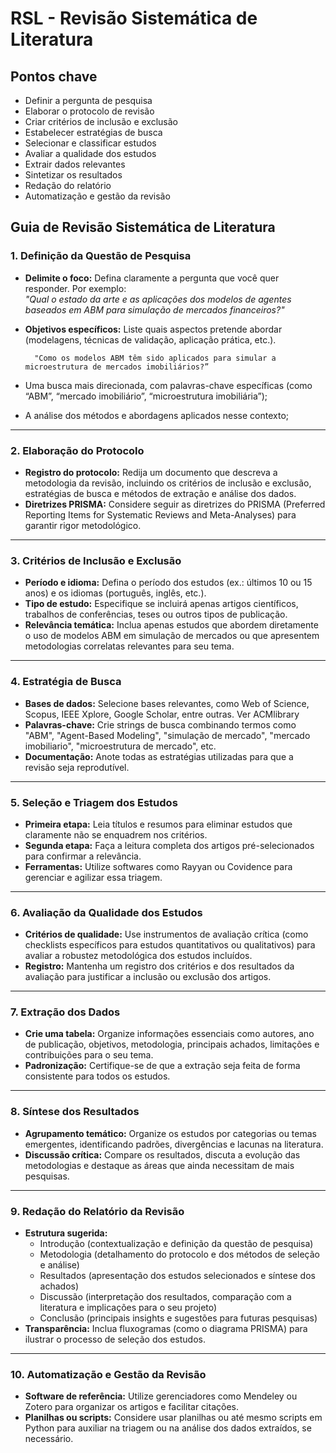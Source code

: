# RSL - Revisão Sistemática de Literatura

## Pontos chave

- Definir a pergunta de pesquisa
- Elaborar o protocolo de revisão
- Criar critérios de inclusão e exclusão
- Estabelecer estratégias de busca
- Selecionar e classificar estudos
- Avaliar a qualidade dos estudos
- Extrair dados relevantes
- Sintetizar os resultados
- Redação do relatório
- Automatização e gestão da revisão

## Guia de Revisão Sistemática de Literatura

### 1. Definição da Questão de Pesquisa

- **Delimite o foco:** Defina claramente a pergunta que você quer responder. Por exemplo:  
  *"Qual o estado da arte e as aplicações dos modelos de agentes baseados em ABM para simulação de mercados financeiros?"*  
- **Objetivos específicos:** Liste quais aspectos pretende abordar (modelagens, técnicas de validação, aplicação prática, etc.).

        "Como os modelos ABM têm sido aplicados para simular a microestrutura de mercados imobiliários?”

- Uma busca mais direcionada, com palavras-chave específicas (como “ABM”, “mercado imobiliário”, “microestrutura imobiliária”);
- A análise dos métodos e abordagens aplicados nesse contexto;

---

### 2. Elaboração do Protocolo

- **Registro do protocolo:** Redija um documento que descreva a metodologia da revisão, incluindo os critérios de inclusão e exclusão, estratégias de busca e métodos de extração e análise dos dados.
- **Diretrizes PRISMA:** Considere seguir as diretrizes do PRISMA (Preferred Reporting Items for Systematic Reviews and Meta-Analyses) para garantir rigor metodológico.

---

### 3. Critérios de Inclusão e Exclusão

- **Período e idioma:** Defina o período dos estudos (ex.: últimos 10 ou 15 anos) e os idiomas (português, inglês, etc.).
- **Tipo de estudo:** Especifique se incluirá apenas artigos científicos, trabalhos de conferências, teses ou outros tipos de publicação.
- **Relevância temática:** Inclua apenas estudos que abordem diretamente o uso de modelos ABM em simulação de mercados ou que apresentem metodologias correlatas relevantes para seu tema.

---

### 4. Estratégia de Busca

- **Bases de dados:** Selecione bases relevantes, como Web of Science, Scopus, IEEE Xplore, Google Scholar, entre outras. Ver ACMlibrary
- **Palavras-chave:** Crie strings de busca combinando termos como "ABM", "Agent-Based Modeling", "simulação de mercado", "mercado imobiliario", "microestrutura de mercado", etc.
- **Documentação:** Anote todas as estratégias utilizadas para que a revisão seja reprodutível.

---

### 5. Seleção e Triagem dos Estudos

- **Primeira etapa:** Leia títulos e resumos para eliminar estudos que claramente não se enquadrem nos critérios.
- **Segunda etapa:** Faça a leitura completa dos artigos pré-selecionados para confirmar a relevância.
- **Ferramentas:** Utilize softwares como Rayyan ou Covidence para gerenciar e agilizar essa triagem.

---

### 6. Avaliação da Qualidade dos Estudos

- **Critérios de qualidade:** Use instrumentos de avaliação crítica (como checklists específicos para estudos quantitativos ou qualitativos) para avaliar a robustez metodológica dos estudos incluídos.
- **Registro:** Mantenha um registro dos critérios e dos resultados da avaliação para justificar a inclusão ou exclusão dos artigos.

---

### 7. Extração dos Dados

- **Crie uma tabela:** Organize informações essenciais como autores, ano de publicação, objetivos, metodologia, principais achados, limitações e contribuições para o seu tema.
- **Padronização:** Certifique-se de que a extração seja feita de forma consistente para todos os estudos.

---

### 8. Síntese dos Resultados

- **Agrupamento temático:** Organize os estudos por categorias ou temas emergentes, identificando padrões, divergências e lacunas na literatura.
- **Discussão crítica:** Compare os resultados, discuta a evolução das metodologias e destaque as áreas que ainda necessitam de mais pesquisas.

---

### 9. Redação do Relatório da Revisão

- **Estrutura sugerida:**  
  - Introdução (contextualização e definição da questão de pesquisa)  
  - Metodologia (detalhamento do protocolo e dos métodos de seleção e análise)  
  - Resultados (apresentação dos estudos selecionados e síntese dos achados)  
  - Discussão (interpretação dos resultados, comparação com a literatura e implicações para o seu projeto)  
  - Conclusão (principais insights e sugestões para futuras pesquisas)
- **Transparência:** Inclua fluxogramas (como o diagrama PRISMA) para ilustrar o processo de seleção dos estudos.

---

### 10. Automatização e Gestão da Revisão

- **Software de referência:** Utilize gerenciadores como Mendeley ou Zotero para organizar os artigos e facilitar citações.
- **Planilhas ou scripts:** Considere usar planilhas ou até mesmo scripts em Python para auxiliar na triagem ou na análise dos dados extraídos, se necessário.
